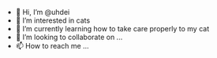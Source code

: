 - 👋 Hi, I’m @uhdei
- 👀 I’m interested in cats
- 🌱 I’m currently learning how to take care properly to my cat
- 💞️ I’m looking to collaborate on ...
- 📫 How to reach me ...

<!---
uhdei/uhdei is a ✨ special ✨ repository because its `README.md` (this file) appears on your GitHub profile.
You can click the Preview link to take a look at your changes.
--->
